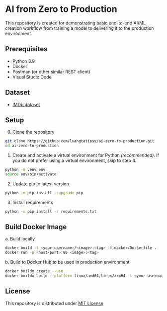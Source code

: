 # AI from Zero to Production
This repository is created for demonstrating basic end-to-end AI/ML creation workflow from training a model to delivering it to the production environment.

## Prerequisites
- Python 3.9
- Docker
- Postman (or other similar REST client)
- Visual Studio Code

## Dataset
- [IMDb dataset](https://www.kaggle.com/datasets/ashirwadsangwan/imdb-dataset)

## Setup
0. Clone the repository
```sh
git clone https://github.com/luangtatipsy/ai-zero-to-production.git
cd ai-zero-to-production
```
1. Create and activate a virtual environment for Python _(recommended)_. If you do not prefer using a virtual environment, skip to step 4.
```sh
python -m venv env
source env/bin/activate
```
2. Update pip to latest version
```sh
python -m pip install --upgrade pip
```
3. Install requirements
```sh
python -m pip install -r requirements.txt
```

## Build Docker Image
a. Build locally
```sh
docker build -t <your-username>/<image>:<tag> -f docker/Dockerfile .
docker run -p <host-port>:80 <image>:<tag>
```

b. Build to Docker Hub to be used in production environment
```sh
docker buildx create --use
docker buildx build --platform linux/amd64,linux/arm64 -t <your-username>/<image>:<tag> -f docker/Dockerfile . --push
```

## License
This repository is distributed under [MIT License](https://github.com/luangtatipsy/ai-zero-to-production/blob/main/LICENSE)